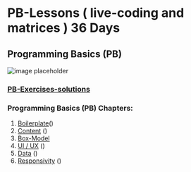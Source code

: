 # PB-Lessons ( live-coding and matrices ) 36 Days

## Programming Basics (PB)

![image placeholder](https://venturebeat.com/wp-content/uploads/2021/05/GettyImages-1291886933-e1624308433688.jpg?fit=2309%2C1154&strip=all)

### [PB-Exercises-solutions](https://github.com/FBWE22-E08/PB-Exercises-solutions)

### Programming Basics (PB) Chapters:

1.  [Boilerplate]()()
2.  [Content]() ()
3.  [Box-Model]()
4.  [UI / UX]() ()
5.  [Data]() ()
6.  [Responsivity]() ()
